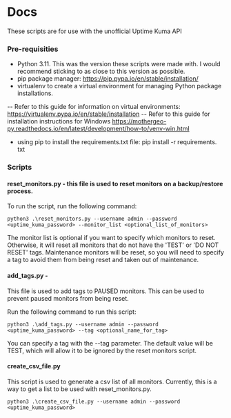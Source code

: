 # Docs

These scripts are for use with the unofficial Uptime Kuma API


### Pre-requisities

- Python 3.11. This was the version these scripts were made with. I would recommend sticking to as close to this version as possible.
- pip package manager: https://pip.pypa.io/en/stable/installation/
- virtualenv to create a virtual environment for managing Python package installations.     

-- Refer to this guide for information on virtual environments: https://virtualenv.pypa.io/en/stable/installation 
-- Refer to this guide for installation instructions for Windows https://mothergeo-py.readthedocs.io/en/latest/development/how-to/venv-win.html 

- using pip to install the requirements.txt file:
    pip install -r requirements. txt

### Scripts

#### reset_monitors.py - this file is used to reset monitors on a backup/restore process. 

To run the script, run the following command:

`python3 .\reset_monitors.py --username admin --password <uptime_kuma_password> --monitor_list <optional_list_of_monitors>`

The monitor list is optional if you want to specify which monitors to reset. Otherwise, it will reset all monitors that do not have the 'TEST' or 'DO NOT RESET' tags. Maintenance monitors will be reset, so you will need to specify a tag to avoid them from being reset and taken out of maintenance. 

#### add_tags.py -
This file is used to add tags to PAUSED monitors. This can be used to prevent paused monitors from being reset. 

Run the following command to run this script:

`python3 .\add_tags.py --username admin --password <uptime_kuma_password> --tag <optional_name_for_tag>`


You can specify a tag with the --tag parameter. The default value will be TEST, which will allow it to be ignored by the reset monitors script. 


#### create_csv_file.py 

This script is used to generate a csv list of all monitors. Currently, this is a way to get a list to be used with reset_monitors.py. 

`python3 .\create_csv_file.py --username admin --password <uptime_kuma_password>`
